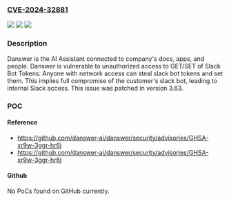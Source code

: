 ### [CVE-2024-32881](https://cve.mitre.org/cgi-bin/cvename.cgi?name=CVE-2024-32881)
![](https://img.shields.io/static/v1?label=Product&message=danswer&color=blue)
![](https://img.shields.io/static/v1?label=Version&message=%3D%20%3C%200.3.63%20&color=brighgreen)
![](https://img.shields.io/static/v1?label=Vulnerability&message=CWE-285%3A%20Improper%20Authorization&color=brighgreen)

### Description

Danswer is the AI Assistant connected to company's docs, apps, and people. Danswer is vulnerable to unauthorized access to GET/SET of Slack Bot Tokens. Anyone with network access can steal slack bot tokens and set them. This implies full compromise of the customer's slack bot, leading to internal Slack access. This issue was patched in version 3.63.

### POC

#### Reference
- https://github.com/danswer-ai/danswer/security/advisories/GHSA-xr9w-3ggr-hr6j
- https://github.com/danswer-ai/danswer/security/advisories/GHSA-xr9w-3ggr-hr6j

#### Github
No PoCs found on GitHub currently.

